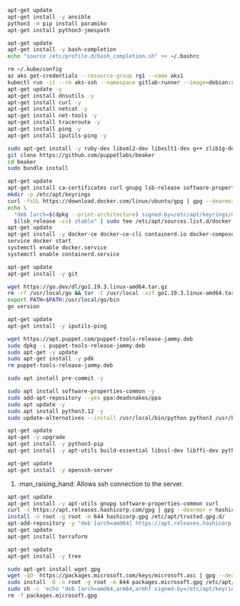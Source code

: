 ```bash title="ubuntu ansible install"
apt-get update
apt-get install -y ansible
python3 -m pip install paramiko
apt-get install python3-jmespath
```

```bash title="ubuntu autocomplete install"
apt-get update
apt-get install -y bash-completion
echo "source /etc/profile.d/bash_completion.sh" >> ~/.bashrc
```

```bash title="ubuntu azure kubectl install"
rm ~/.kube/config
az aks get-credentials --resource-group rg1 --name aks1
kubectl run -it --rm aks-ssh --namespace gitlab-runner --image=debian:stable
apt-get update -y
apt-get install dnsutils -y
apt-get install curl -y
apt-get install netcat -y
apt-get install net-tools -y
apt-get install traceroute -y
apt-get install ping -y
apt-get install iputils-ping -y
```

```bash title="ubuntu beaker install"
sudo apt-get install -y ruby-dev libxml2-dev libxslt1-dev g++ zlib1g-dev bundler
git clone https://github.com/puppetlabs/beaker
cd beaker
sudo bundle install
```

```bash title="ubuntu docker install"
apt-get update
apt-get install ca-certificates curl gnupg lsb-release software-properties-common
mkdir -p /etc/apt/keyrings
curl -fsSL https://download.docker.com/linux/ubuntu/gpg | gpg --dearmor -o /etc/apt/keyrings/docker.gpg
echo \
  "deb [arch=$(dpkg --print-architecture) signed-by=/etc/apt/keyrings/docker.gpg] https://download.docker.com/linux/ubuntu \
  $(lsb_release -cs) stable" | sudo tee /etc/apt/sources.list.d/docker.list > /dev/null
apt-get update
apt-get install -y docker-ce docker-ce-cli containerd.io docker-compose-plugin
service docker start
systemctl enable docker.service
systemctl enable containerd.service
```

```bash title="ubuntu git install"
apt-get update
apt-get install -y git
```

```bash title="ubuntu go install"
wget https://go.dev/dl/go1.19.3.linux-amd64.tar.gz
rm -rf /usr/local/go && tar -C /usr/local -xzf go1.19.3.linux-amd64.tar.gz
export PATH=$PATH:/usr/local/go/bin
go version
```

```bash title="ubuntu ping install"
apt-get update
apt-get install -y iputils-ping
```

```bash title="ubuntu pdk install"
wget https://apt.puppet.com/puppet-tools-release-jammy.deb
sudo dpkg -i puppet-tools-release-jammy.deb
sudo apt-get -y update
sudo apt-get install -y pdk
rm puppet-tools-release-jammy.deb
```

```bash title="ubuntu pre-commit install"
sudo apt install pre-commit -y
```

```bash title="ubuntu python3.12 install"
sudo apt install software-properties-common -y
sudo add-apt-repository --yes ppa:deadsnakes/ppa
sudo apt update -y
sudo apt install python3.12 -y
sudo update-alternatives --install /usr/local/bin/python python3 /usr/bin/python3.12 2
```

```bash title="ubuntu python3-pip install"
apt-get update
apt-get -y upgrade
apt-get install -y python3-pip
apt-get install -y apt-utils build-essential libssl-dev libffi-dev python3-dev
```

```bash title="ubuntu ssh install"  # (1)
apt-get update
apt-get install -y openssh-server
```

1.  :man_raising_hand: Allows ssh connection to the server.

```bash title="ubuntu terraform install"
apt-get update
apt-get install -y apt-utils gnupg software-properties-common curl
curl -s https://apt.releases.hashicorp.com/gpg | gpg --dearmor > hashicorp.gpg
install -o root -g root -m 644 hashicorp.gpg /etc/apt/trusted.gpg.d/
apt-add-repository -y "deb [arch=amd64] https://apt.releases.hashicorp.com $(lsb_release -cs) main"
apt-get update
apt-get install terraform
```

```bash title="ubuntu tree install"
apt-get update
apt-get install -y tree
```

```bash title="ubuntu python3-pip install"
sudo apt-get install wget gpg
wget -qO- https://packages.microsoft.com/keys/microsoft.asc | gpg --dearmor > packages.microsoft.gpg
sudo install -D -o root -g root -m 644 packages.microsoft.gpg /etc/apt/keyrings/packages.microsoft.gpg
sudo sh -c 'echo "deb [arch=amd64,arm64,armhf signed-by=/etc/apt/keyrings/packages.microsoft.gpg] https://packages.microsoft.com/repos/code stable main" > /etc/apt/sources.list.d/vscode.list'
rm -f packages.microsoft.gpg
```
